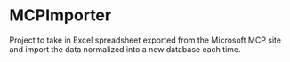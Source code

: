 MCPImporter
===========
Project to take in Excel spreadsheet exported from the Microsoft MCP site and import the data normalized into a new database each time.
